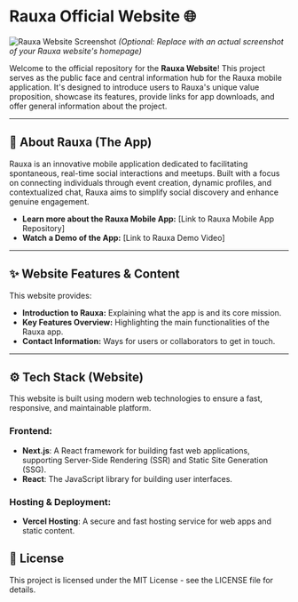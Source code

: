 # Rauxa Official Website 🌐

![Rauxa Website Screenshot](assets/website_homepage.png)
*(Optional: Replace with an actual screenshot of your Rauxa website's homepage)*

Welcome to the official repository for the **Rauxa Website**! This project serves as the public face and central information hub for the Rauxa mobile application. It's designed to introduce users to Rauxa's unique value proposition, showcase its features, provide links for app downloads, and offer general information about the project.

---

## 📱 About Rauxa (The App)

Rauxa is an innovative mobile application dedicated to facilitating spontaneous, real-time social interactions and meetups. Built with a focus on connecting individuals through event creation, dynamic profiles, and contextualized chat, Rauxa aims to simplify social discovery and enhance genuine engagement.

* **Learn more about the Rauxa Mobile App:** [Link to Rauxa Mobile App Repository]
* **Watch a Demo of the App:** [Link to Rauxa Demo Video]

---

## ✨ Website Features & Content

This website provides:

* **Introduction to Rauxa:** Explaining what the app is and its core mission.
* **Key Features Overview:** Highlighting the main functionalities of the Rauxa app.
* **Contact Information:** Ways for users or collaborators to get in touch.

---

## ⚙️ Tech Stack (Website)

This website is built using modern web technologies to ensure a fast, responsive, and maintainable platform.

### Frontend:
* **Next.js**: A React framework for building fast web applications, supporting Server-Side Rendering (SSR) and Static Site Generation (SSG).
* **React**: The JavaScript library for building user interfaces.

### Hosting & Deployment:
* **Vercel Hosting**: A secure and fast hosting service for web apps and static content.

## 📄 License
This project is licensed under the MIT License - see the LICENSE file for details.
